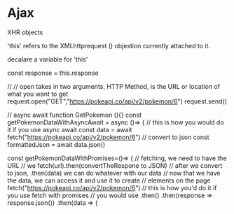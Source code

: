 # Ajax


XHR objects



'this' refers to the XMLhttprequest () objestion currently attached to it.


decalare a variable for 'this'

const response = this.response

// // open takes in two arguments, HTTP Method, is the URL or location of what you want to get
        request.open("GET","https://pokeapi.co/api/v2/pokemon/6")
        request.send()


// async await function GetPokemon (){}
const getPokemonDataWithAsyncAwait = async ()=> {
    // this is how you would do it if you use async await
    const data = await fetch("https://pokeapi.co/api/v2/pokemon/6")
    // convert to json
    const formattedJson = await data.json()



const getPokemonDataWithPromises=()=> {
    // fetching, we need to have the URL
    // we fetch(url).then(convertTheRespone to JSON)
    // after we convert to json, .then(data) we can do whatever with our data
    // now that we have the data, we can access it and use it to create
    // elements on the page
    fetch("https://pokeapi.co/api/v2/pokemon/6")
    // this is how you'd do it if you use fetch with promises
    // you would use .then()
    .then(response => response.json())
    .then(data => {